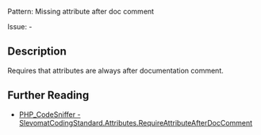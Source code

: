 Pattern: Missing attribute after doc comment

Issue: -

## Description

Requires that attributes are always after documentation comment.

## Further Reading

* [PHP_CodeSniffer - SlevomatCodingStandard.Attributes.RequireAttributeAfterDocComment](https://github.com/slevomat/coding-standard/blob/master/doc/attributes.md#slevomatcodingstandardattributesrequireattributeafterdoccomment-)